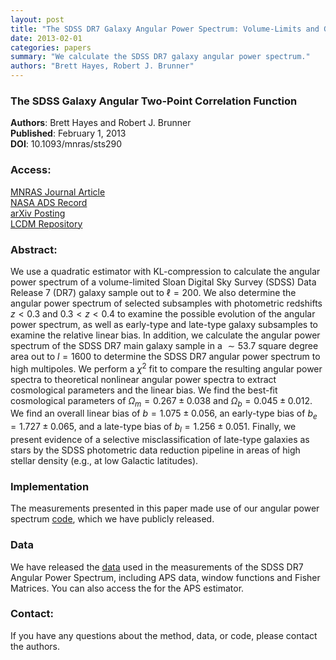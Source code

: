 ```yaml
---
layout: post
title: "The SDSS DR7 Galaxy Angular Power Spectrum: Volume-Limits and Galaxy Morphology"
date: 2013-02-01
categories: papers
summary: "We calculate the SDSS DR7 galaxy angular power spectrum."
authors: "Brett Hayes, Robert J. Brunner"
---
```


### The SDSS Galaxy Angular Two-Point Correlation Function
 
**Authors**: Brett Hayes and Robert J. Brunner  
**Published**:   February 1, 2013  
**DOI**: 10.1093/mnras/sts290

### Access:

[MNRAS Journal Article](http://mnras.oxfordjournals.org/content/428/4/3487)  
[NASA ADS Record](http://adsabs.harvard.edu/abs/2013MNRAS.428.3487H)  
[arXiv Posting](http://arxiv.org/abs/1211.1420)  
[LCDM Repository](/static/papers/sdssdr7-aps2.pdf)

### Abstract:

We use a quadratic estimator with KL-compression to calculate the
angular power spectrum of a volume-limited Sloan Digital Sky Survey
(SDSS) Data Release 7 (DR7) galaxy sample out to $\ell = 200$.  We also
determine the angular power spectrum of selected subsamples with
photometric redshifts $z < 0.3$ and $0.3 < z <0.4$ to examine the
possible evolution of the angular power spectrum, as well as early-type
and late-type galaxy subsamples to examine the relative linear bias.  In
addition, we calculate the angular power spectrum of the SDSS DR7 main
galaxy sample in a $\sim 53.7$ square degree area out to $l = 1600$ to
determine the SDSS DR7 angular power spectrum to high multipoles.  We
perform a $\chi^2$ fit to compare the resulting angular power spectra to
theoretical nonlinear angular power spectra to extract cosmological
parameters and the linear bias.  We find the best-fit cosmological
parameters of $\Omega_m = 0.267 \pm 0.038$ and $\Omega_b = 0.045 \pm
0.012$.  We find an overall linear bias of $b = 1.075 \pm 0.056$, an
early-type bias of $b_{e} = 1.727 \pm 0.065$, and a late-type bias of
$b_{l} = 1.256 \pm 0.051$.  Finally, we present evidence of a selective
misclassification of late-type galaxies as stars by the SDSS photometric
data reduction pipeline in areas of high stellar density (e.g.,
at low Galactic latitudes).


### Implementation

The measurements presented in this paper made use of our angular power
spectrum [code](/code/aps-code.html), which we have publicly released.

### Data

We have released the [data](/data/sdssDR7-aps-data.html) used in the
measurements of the SDSS DR7 Angular Power Spectrum, including APS data,
window functions and Fisher Matrices. You can also access the  for the
APS estimator.


### Contact:

If you have any questions about the method, data, or code, please contact
the authors.
